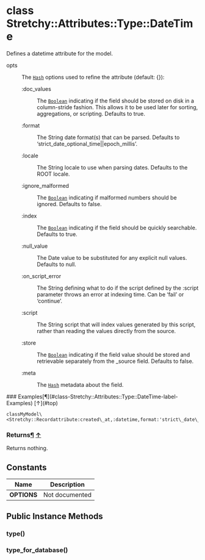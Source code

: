 # class Stretchy::Attributes::Type::DateTime [](#class-Stretchy::Attributes::Type::DateTime) [](#top)
Defines a datetime attribute for the model.

<dl class="rdoc-list note-list">
<dt>opts
</dt>
<dd>
<p>The <a href="Hash.html"><code>Hash</code></a> options used to refine the attribute (default: {}):</p>
<dl class="rdoc-list note-list">
<dt>:doc_values
</dt>
<dd>
<p>The <a href="Boolean.html"><code>Boolean</code></a> indicating if the field should be stored on disk in a column-stride fashion. This allows it to be used later for sorting, aggregations, or scripting. Defaults to true.</p>
</dd>
<dt>:format
</dt>
<dd>
<p>The String date format(s) that can be parsed. Defaults to ‘strict_date_optional_time||epoch_millis’.</p>
</dd>
<dt>:locale
</dt>
<dd>
<p>The String locale to use when parsing dates. Defaults to the ROOT locale.</p>
</dd>
<dt>:ignore_malformed
</dt>
<dd>
<p>The <a href="Boolean.html"><code>Boolean</code></a> indicating if malformed numbers should be ignored. Defaults to false.</p>
</dd>
<dt>:index
</dt>
<dd>
<p>The <a href="Boolean.html"><code>Boolean</code></a> indicating if the field should be quickly searchable. Defaults to true.</p>
</dd>
<dt>:null_value
</dt>
<dd>
<p>The Date value to be substituted for any explicit null values. Defaults to null.</p>
</dd>
<dt>:on_script_error
</dt>
<dd>
<p>The String defining what to do if the script defined by the :script parameter throws an error at indexing time. Can be ‘fail’ or ‘continue’.</p>
</dd>
<dt>:script
</dt>
<dd>
<p>The String script that will index values generated by this script, rather than reading the values directly from the source.</p>
</dd>
<dt>:store
</dt>
<dd>
<p>The <a href="Boolean.html"><code>Boolean</code></a> indicating if the field value should be stored and retrievable separately from the _source field. Defaults to false.</p>
</dd>
<dt>:meta
</dt>
<dd>
<p>The <a href="Hash.html"><code>Hash</code></a> metadata about the field.</p>
</dd>
</dl>
</dd>
</dl>
### Examples[¶](#class-Stretchy::Attributes::Type::DateTime-label-Examples) [↑](#top)

```
classMyModel\<Stretchy::Recordattribute:created\_at,:datetime,format:'strict\_date\_optional\_time||epoch\_millis',locale:'en'end
```

### Returns[¶](#class-Stretchy::Attributes::Type::DateTime-label-Returns) [↑](#top)

Returns nothing.

 ## Constants
 | Name | Description |
 | ---- | ----------- |
 | **OPTIONS[](#OPTIONS)** | Not documented |
 ## Public Instance Methods
 ### type() [](#method-i-type)
 ### type_for_database() [](#method-i-type_for_database)
 